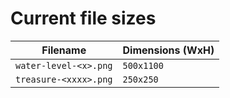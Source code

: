 # Current file sizes

Filename | Dimensions (WxH)
--- | --- 
`water-level-<x>.png` | `500x1100`
`treasure-<xxxx>.png` | `250x250`
